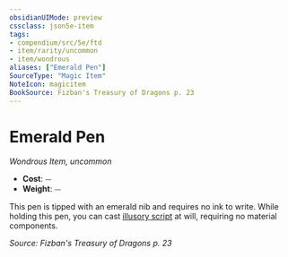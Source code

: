 ```yaml
---
obsidianUIMode: preview
cssclass: json5e-item
tags:
- compendium/src/5e/ftd
- item/rarity/uncommon
- item/wondrous
aliases: ["Emerald Pen"]
SourceType: "Magic Item"
NoteIcon: magicitem
BookSource: Fizban's Treasury of Dragons p. 23
---
```

# Emerald Pen
*Wondrous Item, uncommon*  

- **Cost**: ⏤
- **Weight**: ⏤

This pen is tipped with an emerald nib and requires no ink to write. While holding this pen, you can cast [illusory script](/2-Mechanics/CLI/spells/illusory-script.md) at will, requiring no material components.

*Source: Fizban's Treasury of Dragons p. 23*